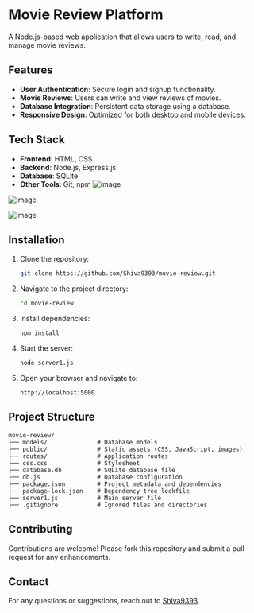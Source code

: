 # Movie Review Platform

A Node.js-based web application that allows users to write, read, and manage movie reviews.

## Features
- **User Authentication**: Secure login and signup functionality.
- **Movie Reviews**: Users can write and view reviews of movies.
- **Database Integration**: Persistent data storage using a database.
- **Responsive Design**: Optimized for both desktop and mobile devices.

## Tech Stack
- **Frontend**: HTML, CSS
- **Backend**: Node.js, Express.js
- **Database**: SQLite
- **Other Tools**: Git, npm
![image](https://github.com/user-attachments/assets/3361ddc2-9aab-4533-80aa-0baf34251d2a)

![image](https://github.com/user-attachments/assets/55433db6-c13c-4af4-a3b0-c43f9e3516fb)

![image](https://github.com/user-attachments/assets/89884f8b-fafc-41b3-8854-f05365b6cd33)


## Installation

1. Clone the repository:
   ```bash
   git clone https://github.com/Shiva9393/movie-review.git
   ```
2. Navigate to the project directory:
   ```bash
   cd movie-review
   ```
3. Install dependencies:
   ```bash
   npm install
   ```
4. Start the server:
   ```bash
   node server1.js
   ```
5. Open your browser and navigate to:
   ```
   http://localhost:5000
   ```

## Project Structure
```
movie-review/
├── models/              # Database models
├── public/              # Static assets (CSS, JavaScript, images)
├── routes/              # Application routes
├── css.css              # Stylesheet
├── database.db          # SQLite database file
├── db.js                # Database configuration
├── package.json         # Project metadata and dependencies
├── package-lock.json    # Dependency tree lockfile
├── server1.js           # Main server file
├── .gitignore           # Ignored files and directories
```

## Contributing
Contributions are welcome! Please fork this repository and submit a pull request for any enhancements.

## Contact
For any questions or suggestions, reach out to [Shiva9393](https://github.com/Shiva9393).
